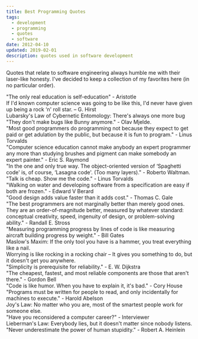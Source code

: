 ```yaml
---
title: Best Programming Quotes
tags:
  - development
  - programming
  - quotes
  - software
date: 2012-04-10
updated: 2019-02-01
description: quotes used in software development
---
```


Quotes that relate to software engineering always humble me with their laser-like honesty.
I've decided to keep a collection of my favorites here (in no particular order).

<div class="card item bg-default">"The only real education is self-education" - Aristotle</div>
<div class="card item bg-default">If I'd known computer science was going to be like this, I'd never have given up being a rock &lsquo;n' roll star. &ndash; G. Hirst</div>
<div class="card item bg-default">Lubarsky's Law of Cybernetic Entomology: There's always one more bug</div>
<div class="card item bg-default">"They don't make bugs like Bunny anymore." - Olav Mjelde.</div>
<div class="card item bg-default">"Most good programmers do programming not because they expect to get paid or get adulation by the public, but because it is fun to program." - Linus Torvalds</div>
<div class="card item bg-default">"Computer science education cannot make anybody an expert programmer any more than studying brushes and pigment can make somebody an expert painter." - Eric S. Raymond</div>
<div class="card item bg-default">"In the one and only true way. The object-oriented version of &lsquo;Spaghetti code' is, of course, &lsquo;Lasagna code'. (Too many layers)." - Roberto Waltman.</div>
<div class="card item bg-default">"Talk is cheap. Show me the code." - Linus Torvalds</div>
<div class="card item bg-default">"Walking on water and developing software from a specification are easy if both are frozen." - Edward V Berard</div>
<div class="card item bg-default">"Good design adds value faster than it adds cost." - Thomas C. Gale</div>
<div class="card item bg-default">"The best programmers are not marginally better than merely good ones. They are an order-of-magnitude better, measured by whatever standard: conceptual creativity, speed, ingenuity of design, or problem-solving ability." - Randall E. Stross</div>
<div class="card item bg-default">"Measuring programming progress by lines of code is like measuring aircraft building progress by weight." - Bill Gates</div>
<div class="card item bg-default">Maslow's Maxim: If the only tool you have is a hammer, you treat everything like a nail.</div>
<div class="card item bg-default">Worrying is like rocking in a rocking chair &ndash; It gives you something to do, but it doesn't get you anywhere.</div>
<div class="card item bg-default">"Simplicity is prerequisite for reliability." - E. W. Dijkstra</div>
<div class="card item bg-default">"The cheapest, fastest, and most reliable components are those that aren't there." - Gordon Bell</div>
<div class="card item bg-default">"Code is like humor.  When you have to explain it, it's bad." - Cory House</div>
<div class="card item bg-default">"Programs must be written for people to read, and only incidentally for machines to execute." - Harold Abelson</div>
<div class="card item bg-default">Joy's Law: No matter who you are, most of the smartest people work for someone else.</div>
<div class="card item bg-default">"Have you reconsidered a computer career?" - Interviewer</div>
<div class="card item bg-default">Lieberman's Law: Everybody lies, but it doesn't matter since nobody listens.</div>
<div class="card item bg-default">"Never underestimate the power of human stupidity." - Robert A. Heinlein</div>

